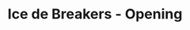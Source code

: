 ---
layout: videojs
title: Ice de Breakers - Opening
description: >+
    Wherever there's somebody sweating or in need of refreshment, the Ice de Breakers will rush over, carrying a cooler box filled with ice-cold Ice Box drinks, and offer them a little "Break Time"!

    Translation by @sasori39883522
lang: en
plink: https://hinatacampaign.github.io/ice-de-breakers-op.html
subtitles: 日向坂46ICE DE BREAKERSOPムービーアイスボックス字幕付き.en.vtt
video_url: https://youtu.be/u_63A-JtORU
thumbnail: https://i.ytimg.com/vi/u_63A-JtORU/maxresdefault.jpg
upload_date: 2024-04-01
related_links:
- path: /ice-de-breakers-01.html
  label: Episode 1
- path: /ice-de-breakers-02.html
  label: Episode 2
- path: /ice-de-breakers-03.html
  label: Episode 3
- path: /ice-de-breakers-04.html
  label: Episode 4
- path: /ice-de-breakers-05.html
  label: Episode 5
---